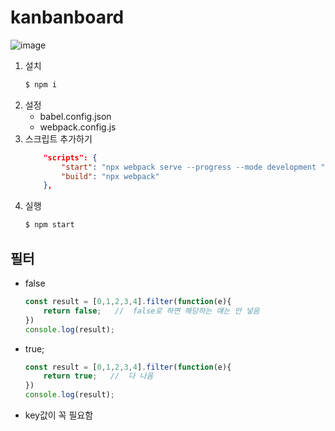 # kanbanboard
![image](https://user-images.githubusercontent.com/61460836/158583972-8d75be31-8a38-45e2-9ec0-190663631c76.png)


1. 설치 
    ```bash
    $ npm i
    ```
2. 설정 
    + babel.config.json
    + webpack.config.js
3. 스크립트 추가하기
    ```json
        "scripts": {
            "start": "npx webpack serve --progress --mode development ",
            "build": "npx webpack"
        },
    ```
4. 실행
    ```bash
    $ npm start
    ```


## 필터
+ false
    ```js
    const result = [0,1,2,3,4].filter(function(e){
        return false;   //  false로 하면 해당하는 얘는 안 넣음
    })
    console.log(result);
    ```
+ true;
    ```js
    const result = [0,1,2,3,4].filter(function(e){
        return true;   //  다 나옴
    })
    console.log(result);
    ```
+ key값이 꼭 필요함




## 